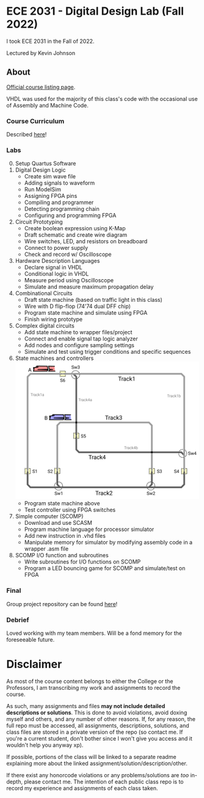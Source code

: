 # ECE 2031 - Digital Design Lab (Fall 2022)
I took ECE 2031 in the Fall of 2022.

Lectured by Kevin Johnson

## About
[Official course listing page](https://oscar.gatech.edu/bprod/bwckctlg.p_disp_course_detail?cat_term_in=201308&subj_code_in=CS&crse_numb_in=3630).

VHDL was used for the majority of this class's code with the occasional use of Assembly and Machine Code.

### Course Curriculum
Described [here](https://ece.gatech.edu/courses/ece2031)!

### Labs
0. Setup Quartus Software
1. Digital Design Logic
    - Create sim wave file
    - Adding signals to waveform
    - Run ModelSim
    - Assigning FPGA pins
    - Compiling and programmer
    - Detecting programming chain
    - Configuring and programming FPGA
2. Circuit Prototyping
    - Create boolean expression using K-Map
    - Draft schematic and create wire diagram
    - Wire switches, LED, and resistors on breadboard
    - Connect to power supply
    - Check and record w/ Oscilloscope
3. Hardware Description Languages
    - Declare signal in VHDL
    - Conditional logic in VHDL
    - Measure period using Oscilloscope
    - Simulate and measure maximum propagation delay
4. Combinational Circuits
    - Draft state machine (based on traffic light in this class)
    - Wire with D flip-flop (74'74 dual DFF chip)
    - Program state machine and simulate using FPGA
    - Finish wiring prototype
5. Complex digital circuits
    - Add state machine to wrapper files/project
    - Connect and enable signal tap logic analyzer
    - Add nodes and configure sampling settings
    - Simulate and test using trigger conditions and specific sequences
6. State machines and controllers
    ![StateMachine](https://github.com/d-lee-te/ECE-2031/blob/87b12b0eea170ca56e5a5fb6e98bd3f9574188f3/TrainLayoutn.png)
    - Program state machine above
    - Test controller using FPGA switches
7. Simple computer (SCOMP)
    - Download and use SCASM
    - Program machine language for processor simulator
    - Add new instruction in .vhd files
    - Manipulate memory for simulator by modifying assembly code in a wrapper .asm file
8. SCOMP I/O function and subroutines
    - Write subroutines for I/O functions on SCOMP
    - Program a LED bouncing game for SCOMP and simulate/test on FPGA

### Final
Group project repository can be found [here](https://github.com/d-lee-te/Sinusoidal-Audio-Peripheral)!

### Debrief
Loved working with my team members. Will be a fond memory for the foreseeable future.

# Disclaimer
As most of the course content belongs to either the College or the Professors, I am transcribing my work and assignments to record the course.

As such, many assignments and files **may not include detailed descriptions or solutions**. This is done to avoid violations, avoid doxing myself and others, and any number of other reasons. If, for any reason, the full repo must be accessed, all assignments, descriptions, solutions, and class files are stored in a private version of the repo (so contact me. If you're a current student, don't bother since I won't give you access and it wouldn't help you anyway xp).

If possible, portions of the class will be linked to a separate readme explaining more about the linked assignment/solution/description/other.

If there exist any honorcode violations or any problems/solutions are *too* in-depth, please contact me. The intention of each public class repo is to record my experience and assignments of each class taken.

